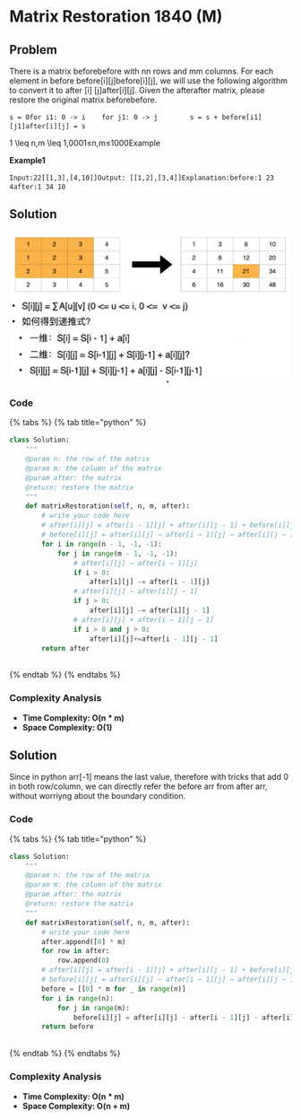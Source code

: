# Matrix Restoration 1840 \(M\)

## Problem

There is a matrix beforebefore with nn rows and mm columns. For each element in before before\[i\]\[j\]before\[i\]\[j\], we will use the following algorithm to convert it to after \[i\] \[j\]after\[i\]\[j\]. Given the afterafter matrix, please restore the original matrix beforebefore.

```text
s = 0for i1: 0 -> i    for j1: 0 -> j        s = s + before[i1][j1]after[i][j] = s
```

1 \leq n,m \leq 1\,0001≤n,m≤1000Example

**Example1**

```text
Input:22[[1,3],[4,10]]Output: [[1,2],[3,4]]Explanation:before:1 23 4after:1 34 10
```

## Solution 

![](../../../.gitbook/assets/screen-shot-2021-06-21-at-4.00.55-pm.png)

### Code

{% tabs %}
{% tab title="python" %}
```python
class Solution:
    """
    @param n: the row of the matrix
    @param m: the column of the matrix
    @param after: the matrix
    @return: restore the matrix
    """
    def matrixRestoration(self, n, m, after):
        # write your code here
        # after[i][j] = after[i - 1][j] + after[i][j - 1] + before[i][j] - after[i - 1][j - 1]
        # before[i][j] = after[i][j] − after[i − 1][j] − after[i][j − 1] + after[i − 1][j − 1]
        for i in range(n - 1, -1, -1):
            for j in range(m - 1, -1, -1):
                # after[i][j] − after[i − 1][j]
                if i > 0:
                    after[i][j] -= after[i - 1][j]
                # after[i][j] − after[i][j − 1]  
                if j > 0:
                    after[i][j] -= after[i][j - 1]
                # after[i][j] + after[i − 1][j − 1]
                if i > 0 and j > 0:
                    after[i][j]+=after[i - 1][j - 1]            
        return after
        
```
{% endtab %}
{% endtabs %}

### Complexity Analysis

* **Time Complexity: O\(n \* m\)**
* **Space Complexity: O\(1\)**

## Solution 

Since in python arr\[-1\] means the last value, therefore with tricks that add 0 in both row/column, we can directly refer the before arr from after arr, without worriyng about the boundary condition.

### Code

{% tabs %}
{% tab title="python" %}
```python
class Solution:
    """
    @param n: the row of the matrix
    @param m: the column of the matrix
    @param after: the matrix
    @return: restore the matrix
    """
    def matrixRestoration(self, n, m, after):
        # write your code here
        after.append([0] * m)
        for row in after:
            row.append(0)
        # after[i][j] = after[i - 1][j] + after[i][j - 1] + before[i][j] - after[i - 1][j - 1]
        # before[i][j] = after[i][j] − after[i − 1][j] − after[i][j − 1] + after[i − 1][j − 1]
        before = [[0] * m for _ in range(n)]
        for i in range(n):
            for j in range(m):
                before[i][j] = after[i][j] - after[i - 1][j] - after[i][j - 1] + after[i - 1][j - 1]
        return before
        
```
{% endtab %}
{% endtabs %}

### Complexity Analysis

* **Time Complexity: O\(n \* m\)**
* **Space Complexity: O\(n + m\)** 

